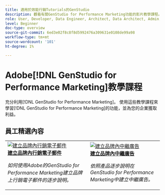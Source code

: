 ```yaml
---
title: 適用於效能行銷Tutorials的GenStudio
description: 觀看有關GenStudio for Performance Marketing功能的影片教學課程。 瞭解如何快速建立品牌內資產、產生變數和最佳化體驗。
role: User, Developer, Data Engineer, Architect, Data Architect, Admin, Leader
level: Beginner
doc-type: overview
source-git-commit: 6ed3e02f8c8f8d5992476a309631e0108de99a98
workflow-type: tm+mt
source-wordcount: '101'
ht-degree: 1%

---
```



# Adobe[!DNL GenStudio for Performance Marketing]教學課程


充分利用[!DNL GenStudio for Performance Marketing]。 使用這些教學課程來學習[!DNL GenStudio for Performance Marketing]的功能，並為您的企業獲取利益。

<!-- 

To get started, 

* See the **"What's New"** section below for the latest updates and features
* **Staff Picks** highlights some of our favorite content 
* Explore the content by topic and subtopic in the **left navigation**
* Use the **search** field at the top of the page if you know what you want to learn

Curated learning experiences by role and skill level are also offered in the courses section. Simply sign-in with your Adobe ID and navigate to **Learn > Recommended courses** in the top navigation.


<div id="recs-overview-body-1"></div>
<div id="recs-overview-body-2"></div>
<div id="recs-overview-body-3"></div>
<div id="recs-overview-body-4"></div>
<div id="recs-overview-body-5"></div>
<div id="recs-overview-body-6"></div>

<div id="staff-picks-section">

-->

## 員工精選內容

<table>
<tr>
  <td>
    <a href="./creating-experiences/creating-on-brand-emails.md">
      <img alt="建立品牌內行銷電子郵件" src="https://video.tv.adobe.com/v/3435056?format=jpeg" />
    </a>
    <div>
      <a href="./creating-experiences/creating-on-brand-emails.md">
    <strong>建立品牌內行銷電子郵件</strong>
    </a>
    </div>
    <p>
    <em>如何使用Adobe的GenStudio for Performance Marketing建立品牌上行銷電子郵件的逐步說明。</em>
    <p>
  </td>
  <td>
    <a href="./creating-experiences/creating-on-meta-ads.md">
      <img alt="建立品牌內中繼廣告" src="https://video.tv.adobe.com/v/3435057?format=jpeg" />
    </a>
    <div>
      <a href="./creating-experiences/creating-on-meta-ads.md">
    <strong>建立品牌內中繼廣告</strong>
    </a>
    </div>
    <p>
    <em>依照產品逐步說明在GenStudio for Performance Marketing中建立中繼廣告。</em>
    <p>
  </td>
</table>

</div>

<!--   
## Additional resources

[Adobe Analytics documentation](https://experienceleague.adobe.com/docs/analytics.html)

-->
